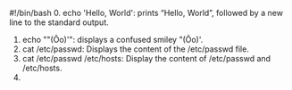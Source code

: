 #!/bin/bash
0. echo 'Hello, World': prints “Hello, World”, followed by a new line to the standard output. 
1. echo "\"(Ôo)'": displays a confused smiley "(Ôo)'.
2. cat /etc/passwd: Displays the content of the /etc/passwd file.
3. cat /etc/passwd /etc/hosts: Display the content of /etc/passwd and /etc/hosts.
4. 
